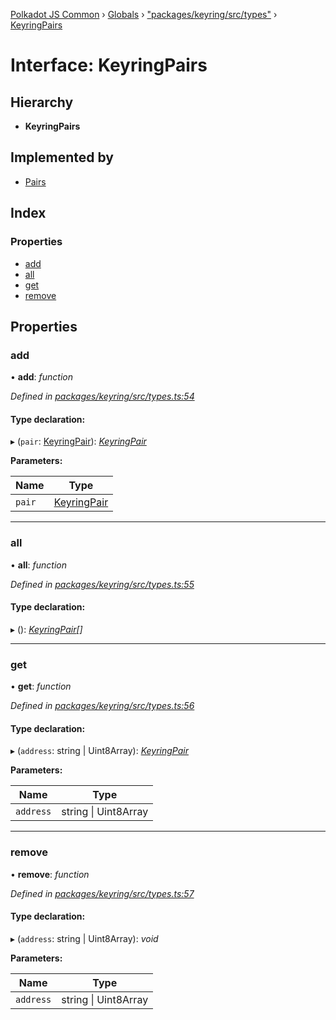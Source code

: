 [Polkadot JS Common](../README.md) › [Globals](../globals.md) › ["packages/keyring/src/types"](../modules/_packages_keyring_src_types_.md) › [KeyringPairs](_packages_keyring_src_types_.keyringpairs.md)

# Interface: KeyringPairs

## Hierarchy

* **KeyringPairs**

## Implemented by

* [Pairs](../classes/_packages_keyring_src_pairs_.pairs.md)

## Index

### Properties

* [add](_packages_keyring_src_types_.keyringpairs.md#add)
* [all](_packages_keyring_src_types_.keyringpairs.md#all)
* [get](_packages_keyring_src_types_.keyringpairs.md#get)
* [remove](_packages_keyring_src_types_.keyringpairs.md#remove)

## Properties

###  add

• **add**: *function*

*Defined in [packages/keyring/src/types.ts:54](https://github.com/polkadot-js/common/blob/f5acd602/packages/keyring/src/types.ts#L54)*

#### Type declaration:

▸ (`pair`: [KeyringPair](_packages_keyring_src_types_.keyringpair.md)): *[KeyringPair](_packages_keyring_src_types_.keyringpair.md)*

**Parameters:**

Name | Type |
------ | ------ |
`pair` | [KeyringPair](_packages_keyring_src_types_.keyringpair.md) |

___

###  all

• **all**: *function*

*Defined in [packages/keyring/src/types.ts:55](https://github.com/polkadot-js/common/blob/f5acd602/packages/keyring/src/types.ts#L55)*

#### Type declaration:

▸ (): *[KeyringPair](_packages_keyring_src_types_.keyringpair.md)[]*

___

###  get

• **get**: *function*

*Defined in [packages/keyring/src/types.ts:56](https://github.com/polkadot-js/common/blob/f5acd602/packages/keyring/src/types.ts#L56)*

#### Type declaration:

▸ (`address`: string | Uint8Array): *[KeyringPair](_packages_keyring_src_types_.keyringpair.md)*

**Parameters:**

Name | Type |
------ | ------ |
`address` | string &#124; Uint8Array |

___

###  remove

• **remove**: *function*

*Defined in [packages/keyring/src/types.ts:57](https://github.com/polkadot-js/common/blob/f5acd602/packages/keyring/src/types.ts#L57)*

#### Type declaration:

▸ (`address`: string | Uint8Array): *void*

**Parameters:**

Name | Type |
------ | ------ |
`address` | string &#124; Uint8Array |
